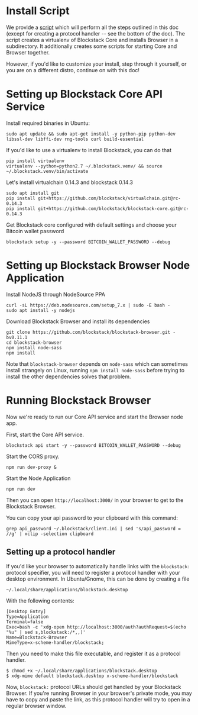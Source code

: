 # Install Script

We provide a [script](../images/scripts/ubuntu-17.04.sh) which will
perform all the steps outlined in this doc (except for creating a protocol handler -- see the bottom of the doc). The script creates a virtualenv of
Blockstack Core and installs Browser in a subdirectory. It additionally creates some
scripts for starting Core and Browser together.

However, if you'd like to customize your install, step through it 
yourself, or you are on a different distro, continue on with this doc!

# Setting up Blockstack Core API Service

Install required binaries in Ubuntu:

```
sudo apt update && sudo apt-get install -y python-pip python-dev libssl-dev libffi-dev rng-tools curl build-essential
```


If you'd like to use a virtualenv to install Blockstack, you can do that

```
pip install virtualenv
virtualenv --python=python2.7 ~/.blockstack.venv/ && source ~/.blockstack.venv/bin/activate
```

Let's install virtualchain 0.14.3 and blockstack 0.14.3

```
sudo apt install git
pip install git+https://github.com/blockstack/virtualchain.git@rc-0.14.3
pip install git+https://github.com/blockstack/blockstack-core.git@rc-0.14.3
```

Get Blockstack core configured with default settings and choose your Bitcoin wallet password
```
blockstack setup -y --password BITCOIN_WALLET_PASSWORD --debug
```

# Setting up Blockstack Browser Node Application

Install NodeJS through NodeSource PPA

```
curl -sL https://deb.nodesource.com/setup_7.x | sudo -E bash -
sudo apt install -y nodejs
```

Download Blockstack Browser and install its dependencies

```
git clone https://github.com/blockstack/blockstack-browser.git -bv0.11.1
cd blockstack-browser
npm install node-sass
npm install
```

Note that `blockstack-browser` depends on `node-sass` which can sometimes install strangely on Linux, running `npm install node-sass` before trying to install the other dependencies solves that problem.

# Running Blockstack Browser

Now we're ready to run our Core API service and start the Browser node app.

First, start the Core API service.

```
blockstack api start -y --password BITCOIN_WALLET_PASSWORD --debug
```

Start the CORS proxy.

```
npm run dev-proxy &
```

Start the Node Application

```
npm run dev
```

Then you can open `http://localhost:3000/` in your browser to get to the Blockstack Browser.


You can copy your api password to your clipboard with this command:
```
grep api_password ~/.blockstack/client.ini | sed 's/api_password = //g' | xclip -selection clipboard
```

## Setting up a protocol handler

If you'd like your browser to automatically handle links with the `blockstack:` protocol specifier, you will need to register a protocol handler with your desktop environment. In Ubuntu/Gnome, this can be done by creating a file 

`~/.local/share/applications/blockstack.desktop`

With the following contents:

```
[Desktop Entry]
Type=Application
Terminal=false
Exec=bash -c 'xdg-open http://localhost:3000/auth?authRequest=$(echo "%u" | sed s,blockstack:/*,,)'
Name=Blockstack-Browser
MimeType=x-scheme-handler/blockstack;
```

Then you need to make this file executable, and register it as a protocol handler.

```
$ chmod +x ~/.local/share/applications/blockstack.desktop
$ xdg-mime default blockstack.desktop x-scheme-handler/blockstack
```

Now, `blockstack:` protocol URLs should get handled by your Blockstack Browser. If you're running Browser in your browser's private mode, you may have to copy and paste the link, as this protocol handler will try to open in a regular browser window.
